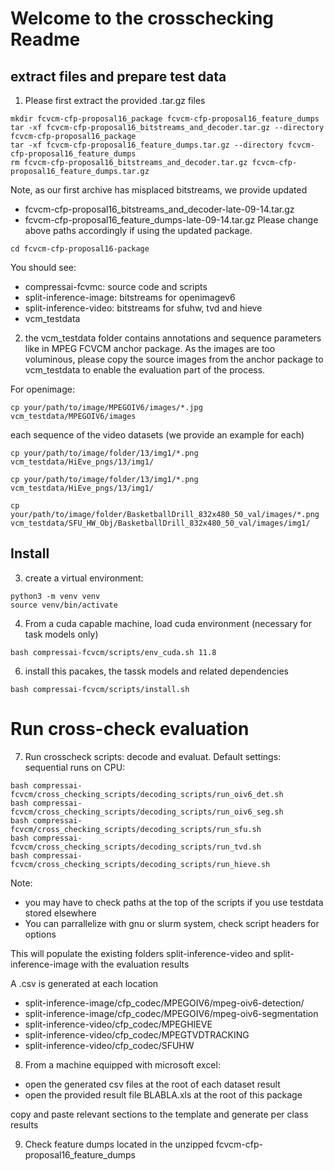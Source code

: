 # Welcome to the crosschecking Readme

## extract files and prepare test data
1. Please first extract the provided  .tar.gz files

```
mkdir fcvcm-cfp-proposal16_package fcvcm-cfp-proposal16_feature_dumps
tar -xf fcvcm-cfp-proposal16_bitstreams_and_decoder.tar.gz --directory fcvcm-cfp-proposal16_package
tar -xf fcvcm-cfp-proposal16_feature_dumps.tar.gz --directory fcvcm-cfp-proposal16_feature_dumps
rm fcvcm-cfp-proposal16_bitstreams_and_decoder.tar.gz fcvcm-cfp-proposal16_feature_dumps.tar.gz
```

Note, as our first archive has misplaced bitstreams, we provide updated
- fcvcm-cfp-proposal16_bitstreams_and_decoder-late-09-14.tar.gz
- fcvcm-cfp-proposal16_feature_dumps-late-09-14.tar.gz
Please change above paths accordingly if using the updated package. 

```
cd fcvcm-cfp-proposal16-package
```

You should see:
- compressai-fcvmc: source code and scripts
- split-inference-image: bitstreams for openimagev6
- split-inference-video: bitstreams for sfuhw, tvd and hieve
- vcm_testdata 


2. the vcm_testdata folder contains annotations and sequence parameters like in MPEG FCVCM anchor package. As the images are too voluminous, please copy the source images from the anchor package to vcm_testdata to enable the evaluation part of the process.

For openimage:
```
cp your/path/to/image/MPEGOIV6/images/*.jpg vcm_testdata/MPEGOIV6/images
```

each sequence of the video datasets (we provide an example for each)
```
cp your/path/to/image/folder/13/img1/*.png vcm_testdata/HiEve_pngs/13/img1/
```
```
cp your/path/to/image/folder/13/img1/*.png vcm_testdata/HiEve_pngs/13/img1/
```
```
cp your/path/to/image/folder/BasketballDrill_832x480_50_val/images/*.png vcm_testdata/SFU_HW_Obj/BasketballDrill_832x480_50_val/images/img1/
```


## Install
3. create a virtual environment:
```
python3 -m venv venv
source venv/bin/activate
```

4. From a cuda capable machine, load cuda environment (necessary for task models only)

```
bash compressai-fcvcm/scripts/env_cuda.sh 11.8
```

6. install this pacakes, the tassk models and related dependencies
```
bash compressai-fcvcm/scripts/install.sh
```

# Run cross-check evaluation
7. Run crosscheck scripts: decode and evaluat.
Default settings: sequential runs on CPU:
```
bash compressai-fcvcm/cross_checking_scripts/decoding_scripts/run_oiv6_det.sh
bash compressai-fcvcm/cross_checking_scripts/decoding_scripts/run_oiv6_seg.sh
bash compressai-fcvcm/cross_checking_scripts/decoding_scripts/run_sfu.sh
bash compressai-fcvcm/cross_checking_scripts/decoding_scripts/run_tvd.sh
bash compressai-fcvcm/cross_checking_scripts/decoding_scripts/run_hieve.sh
```

Note: 
- you may have to check paths at the top of the scripts if you use testdata stored elsewhere
- You can parrallelize with gnu or slurm system, check script headers for options

This will populate the existing folders split-inference-video and split-inference-image with the evaluation results

A .csv is generated at each location 
- split-inference-image/cfp_codec/MPEGOIV6/mpeg-oiv6-detection/
- split-inference-image/cfp_codec/MPEGOIV6/mpeg-oiv6-segmentation
- split-inference-video/cfp_codec/MPEGHIEVE
- split-inference-video/cfp_codec/MPEGTVDTRACKING
- split-inference-video/cfp_codec/SFUHW


8. From a machine equipped with microsoft excel:
- open the generated csv files at the root of each dataset result
- open the provided result file BLABLA.xls at the root of this package

copy and paste relevant sections to the template and generate per class results


9. Check feature dumps located in the unzipped fcvcm-cfp-proposal16_feature_dumps

